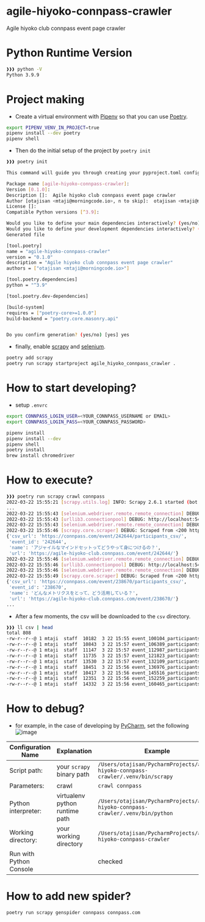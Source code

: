 # agile-hiyoko-connpass-crawler
Agile hiyoko club connpass event page crawler

# Python Runtime Version

```bash
❱❱❱ python -V
Python 3.9.9
```

# Project making

- Create a virtual environment with [Pipenv]((https://pipenv.pypa.io/en/latest/)) so that you can use [Poetry](https://cocoatomo.github.io/poetry-ja/).

```bash
export PIPENV_VENV_IN_PROJECT=true
pipenv install --dev poetry
pipenv shell
```

- Then do the initial setup of the project by `poetry init`

```bash
❱❱❱ poetry init

This command will guide you through creating your pyproject.toml config.

Package name [agile-hiyoko-connpass-crawler]:
Version [0.1.0]:
Description []:  Agile hiyoko club connpass event page crawler
Author [otajisan <mtaji@morningcode.io>, n to skip]:  otajisan <mtaji@morningcode.io>
License []:
Compatible Python versions [^3.9]:

Would you like to define your main dependencies interactively? (yes/no) [yes] no
Would you like to define your development dependencies interactively? (yes/no) [yes] no
Generated file

[tool.poetry]
name = "agile-hiyoko-connpass-crawler"
version = "0.1.0"
description = "Agile hiyoko club connpass event page crawler"
authors = ["otajisan <mtaji@morningcode.io>"]

[tool.poetry.dependencies]
python = "^3.9"

[tool.poetry.dev-dependencies]

[build-system]
requires = ["poetry-core>=1.0.0"]
build-backend = "poetry.core.masonry.api"


Do you confirm generation? (yes/no) [yes] yes
```

- finally, enable [scrapy](https://scrapy.org/) and [selenium](https://selenium-python.readthedocs.io/).

```bash
poetry add scrapy
poetry run scrapy startproject agile_hiyoko_connpass_crawler .
```

# How to start developing?

- setup `.envrc`

```bash
export CONNPASS_LOGIN_USER=<YOUR_CONNPASS_USERNAME or EMAIL>
export CONNPASS_LOGIN_PASS=<YOUR_CONNPASS_PASSWORD>
```

```bash
pipenv install
pipenv install --dev
pipenv shell
poetry install
brew install chromedriver
```

# How to execute?

```bash
❱❱❱ poetry run scrapy crawl connpass
2022-03-22 15:55:21 [scrapy.utils.log] INFO: Scrapy 2.6.1 started (bot: agile_hiyoko_connpass_crawler)
...
2022-03-22 15:55:43 [selenium.webdriver.remote.remote_connection] DEBUG: POST http://localhost:54296/session/c2bb140c17d097c606ffc925a5903317/url {"url": "https://connpass.com/event/242644/participants_csv/"}
2022-03-22 15:55:43 [urllib3.connectionpool] DEBUG: http://localhost:54296 "POST /session/c2bb140c17d097c606ffc925a5903317/url HTTP/1.1" 200 14
2022-03-22 15:55:43 [selenium.webdriver.remote.remote_connection] DEBUG: Finished Request
2022-03-22 15:55:46 [scrapy.core.scraper] DEBUG: Scraped from <200 https://agile-hiyoko-club.connpass.com/event/?page=1>
{'csv_url': 'https://connpass.com/event/242644/participants_csv/',
 'event_id': '242644',
 'name': 'アジャイルなマインドセットってどうやって身につけるの？',
 'url': 'https://agile-hiyoko-club.connpass.com/event/242644/'}
2022-03-22 15:55:46 [selenium.webdriver.remote.remote_connection] DEBUG: POST http://localhost:54296/session/c2bb140c17d097c606ffc925a5903317/url {"url": "https://connpass.com/event/238670/participants_csv/"}
2022-03-22 15:55:46 [urllib3.connectionpool] DEBUG: http://localhost:54296 "POST /session/c2bb140c17d097c606ffc925a5903317/url HTTP/1.1" 200 14
2022-03-22 15:55:46 [selenium.webdriver.remote.remote_connection] DEBUG: Finished Request
2022-03-22 15:55:49 [scrapy.core.scraper] DEBUG: Scraped from <200 https://agile-hiyoko-club.connpass.com/event/?page=1>
{'csv_url': 'https://connpass.com/event/238670/participants_csv/',
 'event_id': '238670',
 'name': 'どんなメトリクスをとって、どう活用している？',
 'url': 'https://agile-hiyoko-club.connpass.com/event/238670/'}
...
```

- After a few moments, the csv will be downloaded to the `csv` directory.

```bash
❱❱❱ ll csv | head
total 808
-rw-r--r--@ 1 mtaji  staff  10182  3 22 15:55 event_100104_participants.csv
-rw-r--r--@ 1 mtaji  staff  10843  3 22 15:57 event_106389_participants.csv
-rw-r--r--@ 1 mtaji  staff  11147  3 22 15:57 event_112987_participants.csv
-rw-r--r--@ 1 mtaji  staff  11735  3 22 15:57 event_121823_participants.csv
-rw-r--r--@ 1 mtaji  staff  13530  3 22 15:57 event_132109_participants.csv
-rw-r--r--@ 1 mtaji  staff  18451  3 22 15:56 event_136976_participants.csv
-rw-r--r--@ 1 mtaji  staff  10417  3 22 15:56 event_145516_participants.csv
-rw-r--r--@ 1 mtaji  staff  12351  3 22 15:56 event_152259_participants.csv
-rw-r--r--@ 1 mtaji  staff  14332  3 22 15:56 event_160465_participants.csv
```

# How to debug?

- for example, in the case of developing by [PyCharm](https://www.jetbrains.com/ja-jp/pycharm/), set the following
![image](https://user-images.githubusercontent.com/5608492/159426581-d5f0dcf5-7c40-4e23-976d-89780fa122c5.png)

| Configuration Name     | Explanation                    | Example                                                                          |
|------------------------|--------------------------------|----------------------------------------------------------------------------------|
|Script path:            | your `scrapy` binary path      | `/Users/otajisan/PycharmProjects/agile-hiyoko-connpass-crawler/.venv/bin/scrapy` |
|Parameters:             | crawl <spider name>            | `crawl connpass`                                                                 |
|Python interpreter:     | virtualenv python runtime path | `/Users/otajisan/PycharmProjects/agile-hiyoko-connpass-crawler/.venv/bin/python` |
|Working directory:      | your working directory         | `/Users/otajisan/PycharmProjects/agile-hiyoko-connpass-crawler`                  |
|Run with Python Console |                                | checked                                                                          |


# How to add new spider?

```bash
poetry run scrapy genspider connpass connpass.com
```
